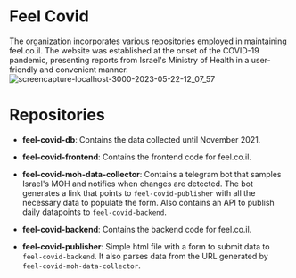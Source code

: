 # Feel Covid
The organization incorporates various repositories employed in maintaining feel.co.il. The website was established at the onset of the COVID-19 pandemic, presenting reports from Israel's Ministry of Health in a user-friendly and convenient manner.
![screencapture-localhost-3000-2023-05-22-12_07_57](https://github.com/feel-covid/feel-covid-frontend/assets/30155843/1f616221-a7cf-4d6c-9191-2c24cf189246)

# Repositories
* **feel-covid-db**: Contains the data collected until November 2021.
 
* **feel-covid-frontend**: Contains the frontend code for feel.co.il.

* **feel-covid-moh-data-collector**: Contains a telegram bot that samples Israel's MOH and notifies when changes are detected. The bot generates a link that points to `feel-covid-publisher` with all the necessary data to populate the form. Also contains an API to publish daily datapoints to `feel-covid-backend`.

* **feel-covid-backend**: Contains the backend code for feel.co.il.

* **feel-covid-publisher**: Simple html file with a form to submit data to `feel-covid-backend`. It also parses data from the URL generated by `feel-covid-moh-data-collector`.

